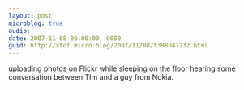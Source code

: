 ```yaml
---
layout: post
microblog: true
audio: 
date: 2007-11-08 00:00:00 -0000
guid: http://xtof.micro.blog/2007/11/08/t398047232.html
---
```

uploading photos on Flickr while sleeping on the floor hearing some conversation between  TIm and a guy from Nokia.
